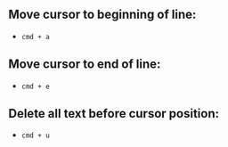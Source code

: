 ## Move cursor to beginning of line:  
- `cmd + a`

## Move cursor to end of line:  
- `cmd + e`

## Delete all text before cursor position:  
- `cmd + u`
